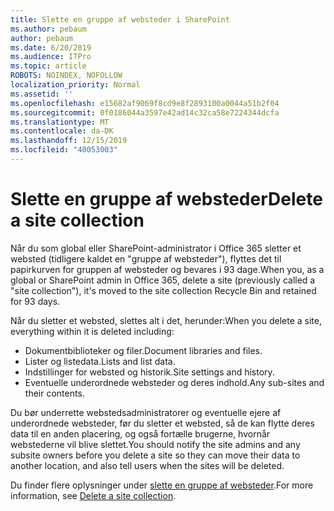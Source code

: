 ```yaml
---
title: Slette en gruppe af websteder i SharePoint
ms.author: pebaum
author: pebaum
ms.date: 6/20/2019
ms.audience: ITPro
ms.topic: article
ROBOTS: NOINDEX, NOFOLLOW
localization_priority: Normal
ms.assetid: ''
ms.openlocfilehash: e15682af9069f8cd9e8f2893100a0044a51b2f04
ms.sourcegitcommit: 0f0186044a3597e42ad14c32ca58e7224344dcfa
ms.translationtype: MT
ms.contentlocale: da-DK
ms.lasthandoff: 12/15/2019
ms.locfileid: "40053003"
---
```

# <a name="delete-a-site-collection"></a><span data-ttu-id="dedd3-102">Slette en gruppe af websteder</span><span class="sxs-lookup"><span data-stu-id="dedd3-102">Delete a site collection</span></span>

<span data-ttu-id="dedd3-103">Når du som global eller SharePoint-administrator i Office 365 sletter et websted (tidligere kaldet en "gruppe af websteder"), flyttes det til papirkurven for gruppen af websteder og bevares i 93 dage.</span><span class="sxs-lookup"><span data-stu-id="dedd3-103">When you, as a global or SharePoint admin in Office 365, delete a site (previously called a "site collection"), it's moved to the site collection Recycle Bin and retained for 93 days.</span></span> 

<span data-ttu-id="dedd3-104">Når du sletter et websted, slettes alt i det, herunder:</span><span class="sxs-lookup"><span data-stu-id="dedd3-104">When you delete a site, everything within it is deleted including:</span></span>

- <span data-ttu-id="dedd3-105">Dokumentbiblioteker og filer.</span><span class="sxs-lookup"><span data-stu-id="dedd3-105">Document libraries and files.</span></span>
- <span data-ttu-id="dedd3-106">Lister og listedata.</span><span class="sxs-lookup"><span data-stu-id="dedd3-106">Lists and list data.</span></span>
- <span data-ttu-id="dedd3-107">Indstillinger for websted og historik.</span><span class="sxs-lookup"><span data-stu-id="dedd3-107">Site settings and history.</span></span>
- <span data-ttu-id="dedd3-108">Eventuelle underordnede websteder og deres indhold.</span><span class="sxs-lookup"><span data-stu-id="dedd3-108">Any sub-sites and their contents.</span></span>

<span data-ttu-id="dedd3-109">Du bør underrette webstedsadministratorer og eventuelle ejere af underordnede websteder, før du sletter et websted, så de kan flytte deres data til en anden placering, og også fortælle brugerne, hvornår webstederne vil blive slettet.</span><span class="sxs-lookup"><span data-stu-id="dedd3-109">You should notify the site admins and any subsite owners before you delete a site so they can move their data to another location, and also tell users when the sites will be deleted.</span></span> 

<span data-ttu-id="dedd3-110">Du finder flere oplysninger under [slette en gruppe af websteder](https://docs.microsoft.com/sharepoint/delete-site-collection).</span><span class="sxs-lookup"><span data-stu-id="dedd3-110">For more information, see [Delete a site collection](https://docs.microsoft.com/sharepoint/delete-site-collection).</span></span> 